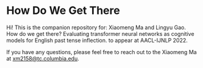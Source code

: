 # How Do We Get There

Hi! This is the companion repository for:
Xiaomeng Ma and Lingyu Gao. How do we get there? Evaluating transformer neural networks as cognitive models for English past tense inflection. to appear at AACL-IJNLP 2022.

If you have any questions, please feel free to reach out to the Xiaomeng Ma at xm2158@tc.columbia.edu. 

##





